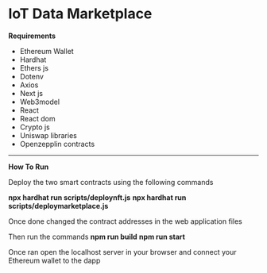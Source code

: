 # IoT Data Marketplace


**Requirements**
* Ethereum Wallet
* Hardhat
* Ethers js
* Dotenv
* Axios
* Next js
* Web3model
* React 
* React dom
* Crypto js
* Uniswap libraries
* Openzepplin contracts 

---

**How To Run**

Deploy the two smart contracts using the following commands 

**npx hardhat run scripts/deploynft.js**
**npx hardhat run scripts/deploymarketplace.js**

Once done changed the contract addresses in the web application files 

Then run the commands 
**npm run build**
**npm run start**

Once ran open the localhost server in your browser and connect your Ethereum wallet to the dapp